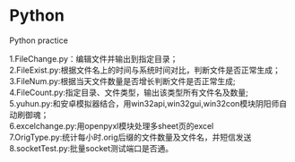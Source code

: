 # Python
Python practice

1.FileChange.py：编辑文件并输出到指定目录；<br/>
2.FileExist.py:根据文件名上的时间与系统时间对比，判断文件是否正常生成；<br/>
3.FileNum.py:根据当天文件数量是否增长判断文件是否正常生成;<br/>
4.FileCount.py:指定目录、文件类型，输出该类型所有文件名及数量;<br/>
5.yuhun.py:和安卓模拟器结合，用win32api,win32gui,win32con模块阴阳师自动刷御魂；<br/>
6.excelchange.py:用openpyxl模块处理多sheet页的excel<br/>
7.OrigType.py:统计每小时.orig后缀的文件数量及文件名，并短信发送<br/>
8.socketTest.py:批量socket测试端口是否通。
